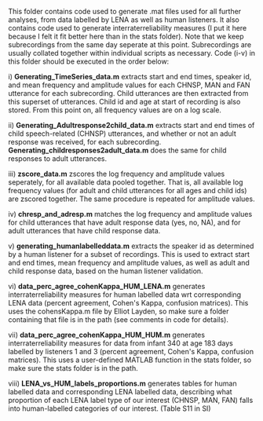 
This folder contains code used to generate .mat files used for all further analyses, from data labelled by LENA as well as human listeners. It also contains code used to generate interraterreliability measures (I put it here because I felt it fit better here than in the stats folder). Note that we keep subrecordings from the same day seperate at this point. Subrecordings are usually collated together within individual scripts as necessary. Code (i-v) in this folder should be executed in the order below:

i) **Generating_TimeSeries_data.m** extracts start and end times, speaker id, and mean frequency and amplitude values for each CHNSP, MAN and FAN utterance for each subrecording. Child utterances are then extracted from this superset of utterances. Child id and age at start of recording is also stored. From this point on, all frequency values are on a log scale.  

ii) **Generating_Adultresponse2child_data.m** extracts start and end times of child speech-related (CHNSP) utterances, and whether or not an adult response was received, for each subrecording. **Generating_childresponses2adult_data.m** does the same for child responses to adult utterances.

iii) **zscore_data.m** zscores the log frequency and amplitude values seperately, for all available data pooled together. That is, all available log frequency values (for adult and child utterances for all ages and child ids) are zscored together. The same procedure is repeated for amplitude values.  

iv) **chresp_and_adresp.m** matches the log frequency and amplitude values for child utterances that have adult response data (yes, no, NA), and for adult utterances that have child response data.

v) **generating_humanlabelleddata.m** extracts the speaker id as determined by a human listener for a subset of recordings. This is used to extract start and end times, mean frequency and amplitude values, as well as adult and child response data, based on the human listener validation. 

vi) **data_perc_agree_cohenKappa_HUM_LENA.m** generates interraterreliability measures for human labelled data wrt corresponding LENA data (percent agreement, Cohen's Kappa, confusion matrices). This uses the cohensKappa.m file by Elliot Layden, so make sure a folder containing that file is in the path (see comments in code for details).

vii) **data_perc_agree_cohenKappa_HUM_HUM.m** generates interraterreliability measures for data from infant 340 at age 183 days labelled by listeners 1 and 3 (percent agreement, Cohen's Kappa, confusion matrices). This uses a user-defined MATLAB function in the stats folder, so make sure the stats folder is in the path.  

viii) **LENA_vs_HUM_labels_proportions.m** generates tables for human labelled data and corresponding LENA labelled data, describing what proportion of each LENA label type of our interest (CHNSP, MAN, FAN) falls into human-labelled categories of our interest. (Table S11 in SI)
